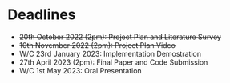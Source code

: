 # Deadlines
* ~~20th October 2022 (2pm): Project Plan and Literature Survey~~
* ~~10th November 2022 (2pm): Project Plan Video~~
* W/C 23rd January 2023: Implementation Demostration
* 27th April 2023 (2pm): Final Paper and Code Submission
* W/C 1st May 2023: Oral Presentation
